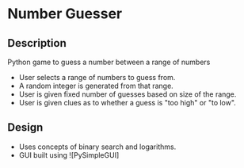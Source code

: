 # Number Guesser
## Description
Python game to guess a number between a range of numbers

* User selects a range of numbers to guess from.
* A random integer is generated from that range.
* User is given fixed number of guesses based on size of the range.
* User is given clues as to whether a guess is "too high" or "to low".

## Design

* Uses concepts of binary search and logarithms.
* GUI built using ![PySimpleGUI]
